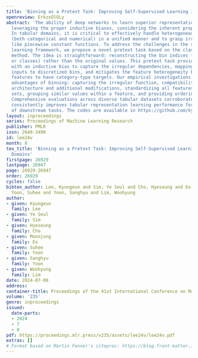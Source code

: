 ```yaml
---
title: 'Binning as a Pretext Task: Improving Self-Supervised Learning in Tabular Domains'
openreview: ErkzxOlOLy
abstract: 'The ability of deep networks to learn superior representations hinges on
  leveraging the proper inductive biases, considering the inherent properties of datasets.
  In tabular domains, it is critical to effectively handle heterogeneous features
  (both categorical and numerical) in a unified manner and to grasp irregular functions
  like piecewise constant functions. To address the challenges in the self-supervised
  learning framework, we propose a novel pretext task based on the classical binning
  method. The idea is straightforward: reconstructing the bin indices (either orders
  or classes) rather than the original values. This pretext task provides the encoder
  with an inductive bias to capture the irregular dependencies, mapping from continuous
  inputs to discretized bins, and mitigates the feature heterogeneity by setting all
  features to have category-type targets. Our empirical investigations ascertain several
  advantages of binning: capturing the irregular function, compatibility with encoder
  architecture and additional modifications, standardizing all features into equal
  sets, grouping similar values within a feature, and providing ordering information.
  Comprehensive evaluations across diverse tabular datasets corroborate that our method
  consistently improves tabular representation learning performance for a wide range
  of downstream tasks. The codes are available in https://github.com/kyungeun-lee/tabularbinning.'
layout: inproceedings
series: Proceedings of Machine Learning Research
publisher: PMLR
issn: 2640-3498
id: lee24v
month: 0
tex_title: 'Binning as a Pretext Task: Improving Self-Supervised Learning in Tabular
  Domains'
firstpage: 26929
lastpage: 26947
page: 26929-26947
order: 26929
cycles: false
bibtex_author: Lee, Kyungeun and Sim, Ye Seul and Cho, Hyeseung and Eo, Moonjung and
  Yoon, Suhee and Yoon, Sanghyu and Lim, Woohyung
author:
- given: Kyungeun
  family: Lee
- given: Ye Seul
  family: Sim
- given: Hyeseung
  family: Cho
- given: Moonjung
  family: Eo
- given: Suhee
  family: Yoon
- given: Sanghyu
  family: Yoon
- given: Woohyung
  family: Lim
date: 2024-07-08
address:
container-title: Proceedings of the 41st International Conference on Machine Learning
volume: '235'
genre: inproceedings
issued:
  date-parts:
  - 2024
  - 7
  - 8
pdf: https://proceedings.mlr.press/v235/assets/lee24v/lee24v.pdf
extras: []
# Format based on Martin Fenner's citeproc: https://blog.front-matter.io/posts/citeproc-yaml-for-bibliographies/
---
```

